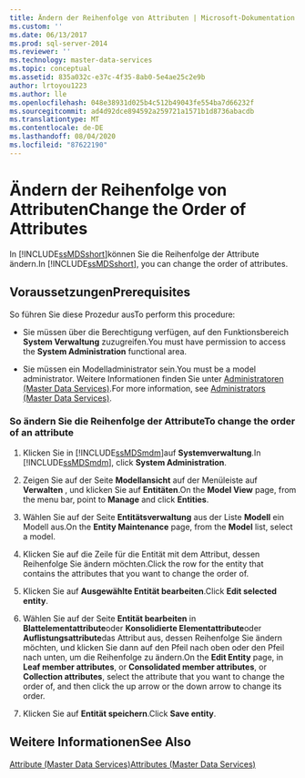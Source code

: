 ```yaml
---
title: Ändern der Reihenfolge von Attributen | Microsoft-Dokumentation
ms.custom: ''
ms.date: 06/13/2017
ms.prod: sql-server-2014
ms.reviewer: ''
ms.technology: master-data-services
ms.topic: conceptual
ms.assetid: 835a032c-e37c-4f35-8ab0-5e4ae25c2e9b
author: lrtoyou1223
ms.author: lle
ms.openlocfilehash: 048e38931d025b4c512b49043fe554ba7d66232f
ms.sourcegitcommit: ad4d92dce894592a259721a1571b1d8736abacdb
ms.translationtype: MT
ms.contentlocale: de-DE
ms.lasthandoff: 08/04/2020
ms.locfileid: "87622190"
---
```

# <a name="change-the-order-of-attributes"></a><span data-ttu-id="d302c-102">Ändern der Reihenfolge von Attributen</span><span class="sxs-lookup"><span data-stu-id="d302c-102">Change the Order of Attributes</span></span>
  <span data-ttu-id="d302c-103">In [!INCLUDE[ssMDSshort](../includes/ssmdsshort-md.md)]können Sie die Reihenfolge der Attribute ändern.</span><span class="sxs-lookup"><span data-stu-id="d302c-103">In [!INCLUDE[ssMDSshort](../includes/ssmdsshort-md.md)], you can change the order of attributes.</span></span>  
  
## <a name="prerequisites"></a><span data-ttu-id="d302c-104">Voraussetzungen</span><span class="sxs-lookup"><span data-stu-id="d302c-104">Prerequisites</span></span>  
 <span data-ttu-id="d302c-105">So führen Sie diese Prozedur aus</span><span class="sxs-lookup"><span data-stu-id="d302c-105">To perform this procedure:</span></span>  
  
-   <span data-ttu-id="d302c-106">Sie müssen über die Berechtigung verfügen, auf den Funktionsbereich **System Verwaltung** zuzugreifen.</span><span class="sxs-lookup"><span data-stu-id="d302c-106">You must have permission to access the **System Administration** functional area.</span></span>  
  
-   <span data-ttu-id="d302c-107">Sie müssen ein Modelladministrator sein.</span><span class="sxs-lookup"><span data-stu-id="d302c-107">You must be a model administrator.</span></span> <span data-ttu-id="d302c-108">Weitere Informationen finden Sie unter [Administratoren &#40;Master Data Services&#41;](administrators-master-data-services.md).</span><span class="sxs-lookup"><span data-stu-id="d302c-108">For more information, see [Administrators &#40;Master Data Services&#41;](administrators-master-data-services.md).</span></span>  
  
### <a name="to-change-the-order-of-an-attribute"></a><span data-ttu-id="d302c-109">So ändern Sie die Reihenfolge der Attribute</span><span class="sxs-lookup"><span data-stu-id="d302c-109">To change the order of an attribute</span></span>  
  
1.  <span data-ttu-id="d302c-110">Klicken Sie in [!INCLUDE[ssMDSmdm](../includes/ssmdsmdm-md.md)]auf **Systemverwaltung**.</span><span class="sxs-lookup"><span data-stu-id="d302c-110">In [!INCLUDE[ssMDSmdm](../includes/ssmdsmdm-md.md)], click **System Administration**.</span></span>  
  
2.  <span data-ttu-id="d302c-111">Zeigen Sie auf der Seite **Modellansicht** auf der Menüleiste auf **Verwalten** , und klicken Sie auf **Entitäten**.</span><span class="sxs-lookup"><span data-stu-id="d302c-111">On the **Model View** page, from the menu bar, point to **Manage** and click **Entities**.</span></span>  
  
3.  <span data-ttu-id="d302c-112">Wählen Sie auf der Seite **Entitätsverwaltung** aus der Liste **Modell** ein Modell aus.</span><span class="sxs-lookup"><span data-stu-id="d302c-112">On the **Entity Maintenance** page, from the **Model** list, select a model.</span></span>  
  
4.  <span data-ttu-id="d302c-113">Klicken Sie auf die Zeile für die Entität mit dem Attribut, dessen Reihenfolge Sie ändern möchten.</span><span class="sxs-lookup"><span data-stu-id="d302c-113">Click the row for the entity that contains the attributes that you want to change the order of.</span></span>  
  
5.  <span data-ttu-id="d302c-114">Klicken Sie auf **Ausgewählte Entität bearbeiten**.</span><span class="sxs-lookup"><span data-stu-id="d302c-114">Click **Edit selected entity**.</span></span>  
  
6.  <span data-ttu-id="d302c-115">Wählen Sie auf der Seite **Entität bearbeiten** in **Blattelementattribute**oder **Konsolidierte Elementattribute**oder **Auflistungsattribute**das Attribut aus, dessen Reihenfolge Sie ändern möchten, und klicken Sie dann auf den Pfeil nach oben oder den Pfeil nach unten, um die Reihenfolge zu ändern.</span><span class="sxs-lookup"><span data-stu-id="d302c-115">On the **Edit Entity** page, in **Leaf member attributes**, or **Consolidated member attributes**, or **Collection attributes**, select the attribute that you want to change the order of, and then click the up arrow or the down arrow to change its order.</span></span>  
  
7.  <span data-ttu-id="d302c-116">Klicken Sie auf **Entität speichern**.</span><span class="sxs-lookup"><span data-stu-id="d302c-116">Click **Save entity**.</span></span>  
  
## <a name="see-also"></a><span data-ttu-id="d302c-117">Weitere Informationen</span><span class="sxs-lookup"><span data-stu-id="d302c-117">See Also</span></span>  
 [<span data-ttu-id="d302c-118">Attribute &#40;Master Data Services&#41;</span><span class="sxs-lookup"><span data-stu-id="d302c-118">Attributes &#40;Master Data Services&#41;</span></span>](../../2014/master-data-services/attributes-master-data-services.md)  
  
  
